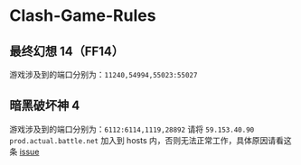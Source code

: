 # Clash-Game-Rules
## 最终幻想 14（FF14）
游戏涉及到的端口分别为：``11240,54994,55023:55027``
</br>
## 暗黑破坏神 4
游戏涉及到的端口分别为：``6112:6114,1119,28892``
请将 ``59.153.40.90 prod.actual.battle.net`` 加入到 hosts 内，否则无法正常工作，具体原因请看这条 [issue](https://github.com/netchx/netch/issues/1048)

